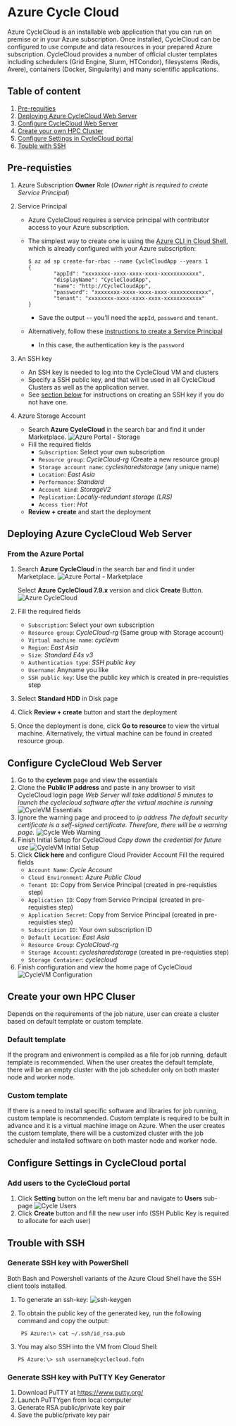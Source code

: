 # Azure Cycle Cloud
Azure CycleCloud is an installable web application that you can run on premise or in your Azure subscription. Once installed, CycleCloud can be configured to use compute and data resources in your prepared Azure subscription. CycleCloud provides a number of official cluster templates including schedulers (Grid Engine, Slurm, HTCondor), filesystems (Redis, Avere), containers (Docker, Singularity) and many scientific applications. 

## Table of content
1. [Pre-requities](#pre-requisties)
2. [Deploying Azure CycleCloud Web Server](#deploying-azure-cycleCloud-web-server)
3. [Configure CycleCloud Web Server](#configure-cycleCloud-web-server)
4. [Create your own HPC Cluster](#create-your-own-hpc-cluster)
5. [Configure Settings in CycleCloud portal](#configure-settings-in-cyclecloud-portal)
6. [Touble with SSH](#trouble-with-ssh)

## Pre-requisties
1. Azure Subscription **Owner** Role (*Owner right is required to create Service Principal*)
2. Service Principal
    - Azure CycleCloud requires a service principal with contributor access to your Azure subscription. 

    - The simplest way to create one is using the [Azure CLI in Cloud Shell](https://shell.azure.com), which is already configured with your Azure subscription:
        ```
        $ az ad sp create-for-rbac --name CycleCloudApp --years 1
        {
                "appId": "xxxxxxxx-xxxx-xxxx-xxxx-xxxxxxxxxxxx",
                "displayName": "CycleCloudApp",
                "name": "http://CycleCloudApp",
                "password": "xxxxxxxx-xxxx-xxxx-xxxx-xxxxxxxxxxxx",
                "tenant": "xxxxxxxx-xxxx-xxxx-xxxx-xxxxxxxxxxxx"
        }
        ```
        - Save the output -- you'll need the `appId`, `password` and `tenant`. 

    - Alternatively, follow these [instructions to create a Service Principal](https://docs.microsoft.com/en-us/azure/azure-resource-manager/resource-group-create-service-principal-portal) 
        -  In this case, the authentication key is the `password`

3. An SSH key

    - An SSH key is needed to log into the CycleCloud VM and clusters
    - Specify a SSH public key, and that will be used in all CycleCloud Clusters as well as the application server.
    - See [section below](#trouble-with-ssh) for instructions on creating an SSH key if you do not have one.

4. Azure Storage Account
    - Search **Azure CycleCloud** in the search bar and find it under Marketplace.
    ![Azure Portal - Storage](/images/cyclecloud_storageac.png)
    - Fill the required fields
        - `Subscription`: Select your own subscription
        - `Resource group`: *CycleCloud-rg* (Create a new resource group)
        - `Storage account name`: *cyclesharedstorage* (any unique name)
        - `Location`: *East Asia*
        - `Performance`: *Standard*
        - `Account kind`: *StorageV2*
        - `Peplication`: *Locally-redundant storage (LRS)*
        - `Access tier`: *Hot*
    - **Review + create** and start the deployment

## Deploying Azure CycleCloud Web Server
### From the Azure Portal
1. Search **Azure CycleCloud** in the search bar and find it under Marketplace.
    ![Azure Portal - Marketplace](/images/cyclecloud_marketplace.png)

    Select **Azure CycleCloud 7.9.x** version and click **Create** Button.
    ![Azure CycleCloud](/images/cyclecloud_description.png)
2. Fill the required fields 
    - `Subscription`: Select your own subscription
    - `Resource group`: *CycleCloud-rg* (Same group with Storage account)
    - `Virtual machine name`: *cyclevm*
    - `Region`: *East Asia*
    - `Size`: *Standard E4s v3*
    - `Authentication type`: *SSH public key*
    - `Username`: Anyname you like
    - `SSH public key`: Use the public key which is created in pre-requisties step
3. Select **Standard HDD** in Disk page
4. Click **Review + create** button and start the deployment
5. Once the deployment is done, click **Go to resource** to view the virtual machine. Alternatively, the virtual machine can be found in created resource group.

## Configure CycleCloud Web Server
1. Go to the **cyclevm** page and view the essentials
2. Clone the **Public IP address** and paste in any browser to visit CycleCloud login page
    *Web Server will take additional 5 minutes to launch the cyclecloud software after the virtual machine is running*
    ![CycleVM Essentials](/images/cyclecloud_vm.png)
3. Ignore the warning page and proceed to *ip address* 
    *The default security certificate is a self-signed certificate. Therefore, there will be a warning page.*
    ![Cycle Web Warning](/images/cyclecloud_warning.png)
4. Finish Initial Setup for CycleCloud
    *Copy down the credential for future use*
    ![CycleVM Initial Setup](/images/cyclecloud_initialsetup.png)
5. Click **Click here** and configure Cloud Provider Account
    Fill the required fields
    - `Account Name`: *Cycle Account*
    - `Cloud Environment`: *Azure Public Cloud*
    - `Tenant ID`: Copy from Service Principal (created in pre-requisties step)
    - `Application ID`: Copy from Service Principal (created in pre-requisties step)
    - `Application Secret`: Copy from Service Principal (created in pre-requisties step)
    - `Subscription ID`: Your own subscription ID
    - `Default Location`: *East Asia*
    - `Resource Group`: *CycleCloud-rg*
    - `Storage Account`: *cyclesharedstorage* (created in pre-requisties step)
    - `Storage Container`: *cyclecloud*
6. Finish configuration and view the home page of CycleCloud 
    ![CycleVM Configuration](/images/cyclecloud_home.png)

## Create your own HPC Cluser
Depends on the requirements of the job nature, user can create a cluster based on default template or custom template. 
### Default template
If the program and enivronment is compiled as a file for job running, default template is recommended. When the user creates the default template, there will be an empty cluster with the job scheduler only on both master node and worker node. 

### Custom template
If there is a need to install specific software and libraries for job running, custom template is recommended. Custom template is required to be built in advance and it is a virtual machine image on Azure. When the user creates the custom template, there will be a customized cluster with the job scheduler and installed software on both master node and worker node. 

## Configure Settings in CycleCloud portal
### Add users to the CycleCloud portal
1. Click **Setting** button on the left menu bar and navigate to **Users** sub-page
![Cycle Users](images/cyclecloud_users.png)
2. Click **Create** button and fill the new user info (SSH Public Key is required to allocate for each user)

## Trouble with SSH
### Generate SSH key with PowerShell 
Both Bash and Powershell variants of the Azure Cloud Shell have the SSH client tools installed.
1. To generate an ssh-key:
![ssh-keygen](images/powershell-ssh-keygen.png)
2. To obtain the public key of the generated key, run the following command and copy the output:

        PS Azure:\> cat ~/.ssh/id_rsa.pub

3. You may also SSH into the VM from Cloud Shell:

       PS Azure:\> ssh username@cyclecloud.fqdn 

### Generate SSH key with PuTTY Key Generator
1. Download PuTTY at https://www.putty.org/
2. Launch PuTTYgen from local computer 
3. Generate RSA public/private key pair
4. Save the public/private key pair 